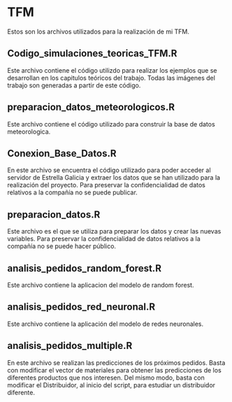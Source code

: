 # TFM
Estos son los archivos utilizados para la realización de mi TFM. 

## Codigo_simulaciones_teoricas_TFM.R
Este archivo contiene el código utilizdo para realizar los ejemplos que se desarrollan en los capitulos teóricos del trabajo. Todas las imágenes del trabajo son generadas a partir de este código.

## preparacion_datos_meteorologicos.R
Este archivo contiene el código utilizado para construir la base de datos meteorologica. 

## Conexion_Base_Datos.R
En este archivo se encuentra el código utilizado para poder acceder al servidor de Estrella Galicia y extraer los datos que se han utilizado para la realización del proyecto. Para preservar la confidencialidad de datos relativos a la compañía no se puede publicar.  

## preparacion_datos.R
Este archivo es el que se utiliza para preparar los datos y crear las nuevas variables. Para preservar la confidencialidad de datos relativos a la compañía no se puede hacer público.   

## analisis_pedidos_random_forest.R
Este archivo contiene la aplicacion del modelo de random forest.

## analisis_pedidos_red_neuronal.R
Este archivo contiene la aplicación del modelo de redes neuronales. 

## analisis_pedidos_multiple.R
En este archivo se realizan las predicciones de los próximos pedidos. Basta con modificar el vector de materiales para obtener las predicciones de los diferentes productos que nos interesen. Del mismo modo, basta con modificar el Distribuidor, al inicio del script, para estudiar un distribuidor diferente. 




